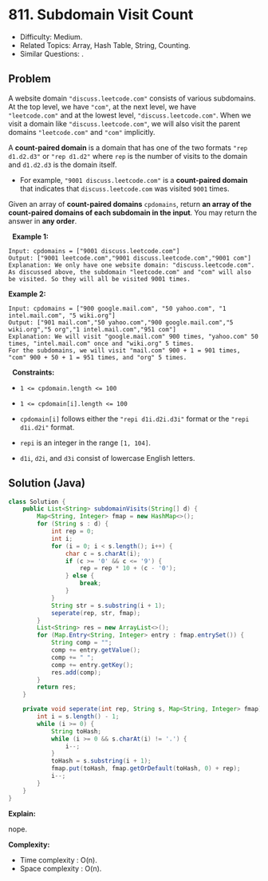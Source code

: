 # 811. Subdomain Visit Count

- Difficulty: Medium.
- Related Topics: Array, Hash Table, String, Counting.
- Similar Questions: .

## Problem

A website domain ```"discuss.leetcode.com"``` consists of various subdomains. At the top level, we have ```"com"```, at the next level, we have ```"leetcode.com"``` and at the lowest level, ```"discuss.leetcode.com"```. When we visit a domain like ```"discuss.leetcode.com"```, we will also visit the parent domains ```"leetcode.com"``` and ```"com"``` implicitly.

A **count-paired domain** is a domain that has one of the two formats ```"rep d1.d2.d3"``` or ```"rep d1.d2"``` where ```rep``` is the number of visits to the domain and ```d1.d2.d3``` is the domain itself.


	
- For example, ```"9001 discuss.leetcode.com"``` is a **count-paired domain** that indicates that ```discuss.leetcode.com``` was visited ```9001``` times.


Given an array of **count-paired domains** ```cpdomains```, return **an array of the **count-paired domains** of each subdomain in the input**. You may return the answer in **any order**.

 
**Example 1:**

```
Input: cpdomains = ["9001 discuss.leetcode.com"]
Output: ["9001 leetcode.com","9001 discuss.leetcode.com","9001 com"]
Explanation: We only have one website domain: "discuss.leetcode.com".
As discussed above, the subdomain "leetcode.com" and "com" will also be visited. So they will all be visited 9001 times.
```

**Example 2:**

```
Input: cpdomains = ["900 google.mail.com", "50 yahoo.com", "1 intel.mail.com", "5 wiki.org"]
Output: ["901 mail.com","50 yahoo.com","900 google.mail.com","5 wiki.org","5 org","1 intel.mail.com","951 com"]
Explanation: We will visit "google.mail.com" 900 times, "yahoo.com" 50 times, "intel.mail.com" once and "wiki.org" 5 times.
For the subdomains, we will visit "mail.com" 900 + 1 = 901 times, "com" 900 + 50 + 1 = 951 times, and "org" 5 times.
```

 
**Constraints:**


	
- ```1 <= cpdomain.length <= 100```
	
- ```1 <= cpdomain[i].length <= 100```
	
- ```cpdomain[i]``` follows either the ```"repi d1i.d2i.d3i"``` format or the ```"repi d1i.d2i"``` format.
	
- ```repi``` is an integer in the range ```[1, 104]```.
	
- ```d1i```, ```d2i```, and ```d3i``` consist of lowercase English letters.



## Solution (Java)

```java
class Solution {
    public List<String> subdomainVisits(String[] d) {
        Map<String, Integer> fmap = new HashMap<>();
        for (String s : d) {
            int rep = 0;
            int i;
            for (i = 0; i < s.length(); i++) {
                char c = s.charAt(i);
                if (c >= '0' && c <= '9') {
                    rep = rep * 10 + (c - '0');
                } else {
                    break;
                }
            }
            String str = s.substring(i + 1);
            seperate(rep, str, fmap);
        }
        List<String> res = new ArrayList<>();
        for (Map.Entry<String, Integer> entry : fmap.entrySet()) {
            String comp = "";
            comp += entry.getValue();
            comp += " ";
            comp += entry.getKey();
            res.add(comp);
        }
        return res;
    }

    private void seperate(int rep, String s, Map<String, Integer> fmap) {
        int i = s.length() - 1;
        while (i >= 0) {
            String toHash;
            while (i >= 0 && s.charAt(i) != '.') {
                i--;
            }
            toHash = s.substring(i + 1);
            fmap.put(toHash, fmap.getOrDefault(toHash, 0) + rep);
            i--;
        }
    }
}
```

**Explain:**

nope.

**Complexity:**

* Time complexity : O(n).
* Space complexity : O(n).
